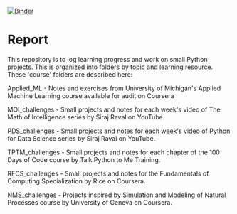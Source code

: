 [![Binder](https://mybinder.org/badge_logo.svg)](https://mybinder.org/v2/gh/grant-king/report/master)

# Report

This repository is to log learning progress and work on small Python projects. This is organized into folders by topic and learning resource. These 'course' folders are described here:

Applied_ML - Notes and exercises from University of Michigan's Applied Machine Learning course available for audit on Coursera

MOI_challenges - Small projects and notes for each week's video of The Math of Intelligence series by Siraj Raval on YouTube.

PDS_challenges - Small projects and notes for each week's video of Python for Data Science series by Siraj Raval on YouTube.

TPTM_challenges - Small projects and notes for each chapter of the 100 Days of Code course by Talk Python to Me Training.

RFCS_challenges - Small projects and notes for the Fundamentals of Computing Specialization by Rice on Coursera.

NMS_challenges - Projects inspired by Simulation and Modeling of Natural Processes course by University of Geneva on Coursera.
